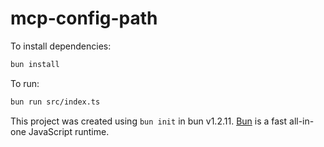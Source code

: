 # mcp-config-path

To install dependencies:

```bash
bun install
```

To run:

```bash
bun run src/index.ts
```

This project was created using `bun init` in bun v1.2.11. [Bun](https://bun.sh) is a fast all-in-one JavaScript runtime.
